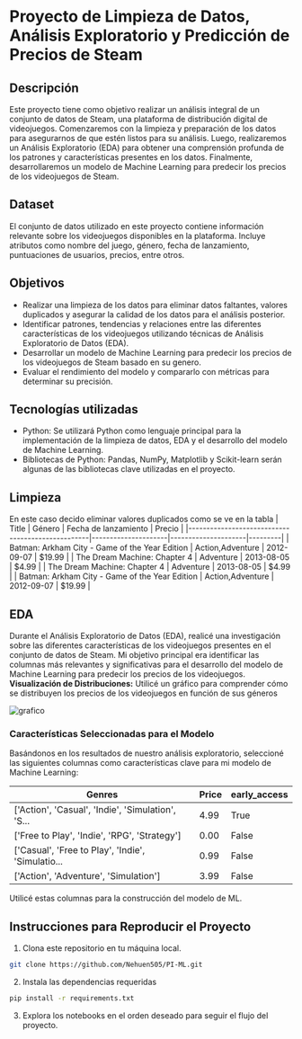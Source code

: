 # Proyecto de Limpieza de Datos, Análisis Exploratorio y Predicción de Precios de Steam

## Descripción

Este proyecto tiene como objetivo realizar un análisis integral de un conjunto de datos de Steam, una plataforma de distribución digital de videojuegos. Comenzaremos con la limpieza y preparación de los datos para asegurarnos de que estén listos para su análisis. Luego, realizaremos un Análisis Exploratorio (EDA) para obtener una comprensión profunda de los patrones y características presentes en los datos. Finalmente, desarrollaremos un modelo de Machine Learning para predecir los precios de los videojuegos de Steam.

## Dataset

El conjunto de datos utilizado en este proyecto contiene información relevante sobre los videojuegos disponibles en la plataforma. Incluye atributos como nombre del juego, género, fecha de lanzamiento, puntuaciones de usuarios, precios, entre otros.

## Objetivos

- Realizar una limpieza de los datos para eliminar datos faltantes, valores duplicados y asegurar la calidad de los datos para el análisis posterior.
- Identificar patrones, tendencias y relaciones entre las diferentes características de los videojuegos utilizando técnicas de Análisis Exploratorio de Datos (EDA).
- Desarrollar un modelo de Machine Learning para predecir los precios de los videojuegos de Steam basado en su genero.
- Evaluar el rendimiento del modelo y compararlo con métricas para determinar su precisión.

## Tecnologías utilizadas

- Python: Se utilizará Python como lenguaje principal para la implementación de la limpieza de datos, EDA y el desarrollo del modelo de Machine Learning.
- Bibliotecas de Python: Pandas, NumPy, Matplotlib y Scikit-learn serán algunas de las bibliotecas clave utilizadas en el proyecto.

## Limpieza
En este caso decido eliminar valores duplicados como se ve en la tabla
| Title                                            | Género              | Fecha de lanzamiento | Precio  |
|--------------------------------------------------|---------------------|---------------------|---------|
| Batman: Arkham City - Game of the Year Edition   | Action,Adventure    | 2012-09-07          | $19.99  |
| The Dream Machine: Chapter 4                     | Adventure           | 2013-08-05          | $4.99   |
| The Dream Machine: Chapter 4                     | Adventure           | 2013-08-05          | $4.99   |
| Batman: Arkham City - Game of the Year Edition   | Action,Adventure    | 2012-09-07          | $19.99  |

## EDA

Durante el Análisis Exploratorio de Datos (EDA), realicé una investigación sobre las diferentes características de los videojuegos presentes en el conjunto de datos de Steam. Mi objetivo principal era identificar las columnas más relevantes y significativas para el desarrollo del modelo de Machine Learning para predecir los precios de los videojuegos.
**Visualización de Distribuciones:** Utilicé un gráfico para comprender cómo se distribuyen los precios de los videojuegos en función de sus géneros

![grafico](https://i.imgur.com/W9oQlOC.png)

### Características Seleccionadas para el Modelo

Basándonos en los resultados de nuestro análisis exploratorio, seleccioné las siguientes columnas como características clave para mi modelo de Machine Learning:

| Genres                                         | Price | early_access |
|-----------------------------------------------|-------|--------------|
| ['Action', 'Casual', 'Indie', 'Simulation', 'S... | 4.99  | True         |
| ['Free to Play', 'Indie', 'RPG', 'Strategy']       | 0.00  | False        |
| ['Casual', 'Free to Play', 'Indie', 'Simulatio... | 0.99  | False        |
| ['Action', 'Adventure', 'Simulation']             | 3.99  | False        |


Utilicé estas columnas para la construcción del modelo de ML.


## Instrucciones para Reproducir el Proyecto

1. Clona este repositorio en tu máquina local.

```bash
git clone https://github.com/Nehuen505/PI-ML.git
```

2. Instala las dependencias requeridas

```bash
pip install -r requirements.txt
```

3. Explora los notebooks en el orden deseado para seguir el flujo del proyecto.
